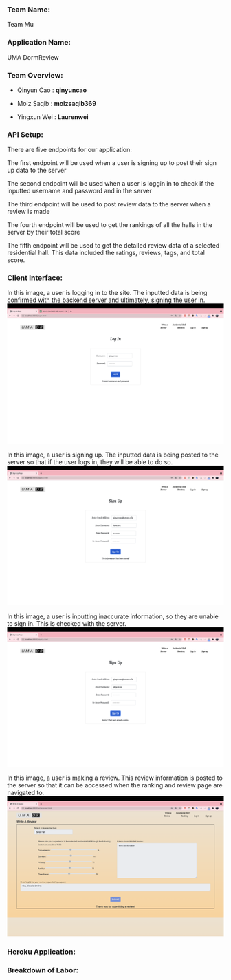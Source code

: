 ### **Team Name**: 
Team Mu

### **Application Name**: 
UMA DormReview

### **Team Overview**:
- Qinyun Cao : **qinyuncao**

- Moiz Saqib : **moizsaqib369**

- Yingxun Wei : **Laurenwei**

### **API Setup**:
There are five endpoints for our application:

The first endpoint will be used when a user is signing up to post their sign up data to the server

The second endpoint will be used when a user is loggin in to check if the inputted username and password and in the server

The third endpoint will be used to post review data to the server when a review is made

The fourth endpoint will be used to get the rankings of all the halls in the server by their total score

The fifth endpoint will be used to get the detailed review data of a selected residential hall. This data included the ratings, reviews, tags, and total score.

### **Client Interface**:
In this image, a user is logging in to the site. The inputted data is being confirmed with the backend server and ultimately, signing the user in.
![Log In Being Made](https://github.com/qinyuncao/cs326-final-teammu/blob/main/images/login.png?raw=true)

In this image, a user is signing up. The inputted data is being posted to the server so that if the user logs in, they will be able to do so.
![Sign Up Being Made](https://github.com/qinyuncao/cs326-final-teammu/blob/main/images/signup.png?raw=true)

In this image, a user is inputting inaccurate information, so they are unable to sign in. This is checked with the server.
![Sign Up Failing](https://github.com/qinyuncao/cs326-final-teammu/blob/main/images/signup_failed.png?raw=true)

In this image, a user is making a review. This review information is posted to the server so that it can be accessed when the ranking and review page are navigated to.
![Review Being Made](https://github.com/qinyuncao/cs326-final-teammu/blob/main/images/writeareview.png?raw=true)

### **Heroku Application**:

### **Breakdown of Labor**:
